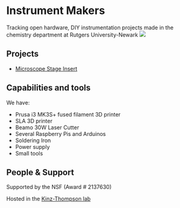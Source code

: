 # Instrument Makers
Tracking open hardware, DIY instrumentation projects made in the chemistry department at Rutgers University-Newark
![](scad.png)

## Projects
* [Microscope Stage Insert](microscope_stage_insert/20220311_microscope_stage_insert.md)

## Capabilities and tools
We have: 
* Prusa i3 MK3S+ fused filament 3D printer
* SLA 3D printer
* Beamo 30W Laser Cutter
* Several Raspberry Pis and Arduinos
* Soldering Iron
* Power supply
* Small tools 

## People & Support
Supported by the NSF (Award # 2137630)

Hosted in the [Kinz-Thompson lab](https://ckinzthompson.github.io)
